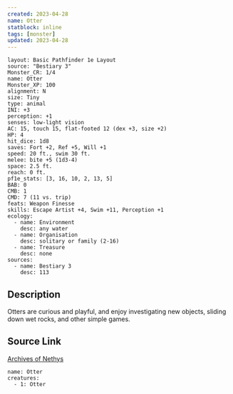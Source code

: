 ```yaml
---
created: 2023-04-28
name: Otter
statblock: inline
tags: [monster]
updated: 2023-04-28
---
```

```statblock
layout: Basic Pathfinder 1e Layout
source: "Bestiary 3"
Monster_CR: 1/4
name: Otter
Monster_XP: 100
alignment: N
size: Tiny
type: animal
INI: +3
perception: +1
senses: low-light vision
AC: 15, touch 15, flat-footed 12 (dex +3, size +2)
HP: 4
hit_dice: 1d8
saves: Fort +2, Ref +5, Will +1
speed: 20 ft., swim 30 ft.
melee: bite +5 (1d3-4)
space: 2.5 ft.
reach: 0 ft.
pf1e_stats: [3, 16, 10, 2, 13, 5]
BAB: 0
CMB: 1
CMD: 7 (11 vs. trip)
feats: Weapon Finesse
skills: Escape Artist +4, Swim +11, Perception +1
ecology:
  - name: Environment
    desc: any water
  - name: Organisation
    desc: solitary or family (2-16)
  - name: Treasure
    desc: none
sources:
  - name: Bestiary 3
    desc: 113
```
## Description
Otters are curious and playful, and enjoy investigating new objects, sliding down wet rocks, and other simple games.
## Source Link
[Archives of Nethys](https://aonprd.com/MonsterDisplay.aspx?ItemName=Otter)
```encounter-table
name: Otter
creatures:
  - 1: Otter
```

